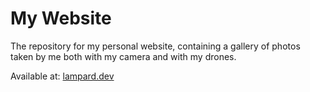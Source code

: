 # My Website
The repository for my personal website, containing a gallery of photos taken by me both with my camera and with my drones.

Available at: [lampard.dev](https://lampard.dev)
